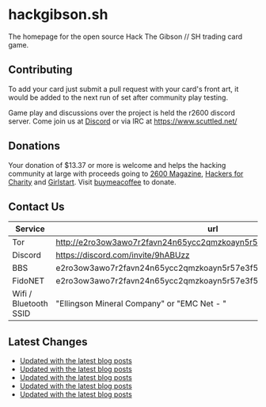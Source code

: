 # hackgibson.sh
The homepage for the open source Hack The Gibson // SH trading card game.


## Contributing

To add your card just submit a pull request with your card's front art, it would be added to the next run of set after community play testing.

Game play and discussions over the project is held the r2600 discord server. Come join us at [Discord](https://discord.com/invite/9hABUzz) or via IRC at https://www.scuttled.net/


## Donations

Your donation of $13.37 or more is welcome and helps the hacking community at large with proceeds going to [2600 Magazine](https://2600.com/), [Hackers for Charity](https://hackersforcharity.org) and [Girlstart](https://girlstart.org).  Visit [buymeacoffee](https://www.buymeacoffee.com/hackgibson.sh) to donate.


## Contact Us

Service | url
-|-
Tor | http://e2ro3ow3awo7r2favn24n65ycc2qmzkoayn5r57e3f56nvjwdcgg32ad.onion
Discord | https://discord.com/invite/9hABUzz
BBS | e2ro3ow3awo7r2favn24n65ycc2qmzkoayn5r57e3f56nvjwdcgg32ad.onion:23
FidoNET | e2ro3ow3awo7r2favn24n65ycc2qmzkoayn5r57e3f56nvjwdcgg32ad.onion:24554
Wifi / Bluetooth SSID | "Ellingson Mineral Company" or "EMC Net - <fidonet address>"

## Latest Changes
<!-- BLOG-POST-LIST:START -->
- [Updated with the latest blog posts](https://github.com/DFW2600/hackgibson.sh/commit/1cb6e3c39fa1f39b40303feca42cf8144a74dab1)
- [Updated with the latest blog posts](https://github.com/DFW2600/hackgibson.sh/commit/1aeffb7e7831e2750ea57bf57b9fd17ad117d4c7)
- [Updated with the latest blog posts](https://github.com/DFW2600/hackgibson.sh/commit/46bd24dff5c2d4fa55eb95ebe98014dc95f892e0)
- [Updated with the latest blog posts](https://github.com/DFW2600/hackgibson.sh/commit/dea2a20ee7ac3d993193c66fa80f1296cea29b68)
- [Updated with the latest blog posts](https://github.com/DFW2600/hackgibson.sh/commit/0de8c2ca6fcecc9d13a458dff298a868ce235123)
<!-- BLOG-POST-LIST:END -->
